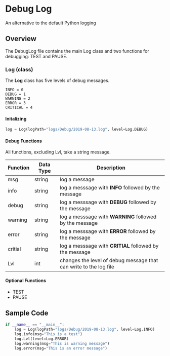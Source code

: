 # Debug Log 
An alternative to the default Python logging

## Overview

The DebugLog file contains the main Log class and two functions for debugging: TEST and PAUSE.

### Log (class)
The **Log** class has five levels of debug messages.
```log
INFO = 0
DEBUG = 1
WARNING = 2
ERROR = 3
CRITICAL = 4
```

#### Initalizing
```python
log = Log(logPath="logs/Debug/2019-08-13.log", level=Log.DEBUG)
```
#### Debug Functions
All functions, excluding Lvl, take a string message.

| Function  | Data Type | Description |
| ------------- | ------------- | ------------- |
| msg      | string | log a message|
| info     | string | log a messsage with **INFO** followed by the message |
| debug    | string | log a messsage with **DEBUG** followed by the message |
| warning  | string | log a messsage with **WARNING** followed by the message |
| error    | string | log a messsage with **ERROR** followed by the message |
| critial  | string | log a messsage with **CRITIAL** followed by the message |
| Lvl      | int    | changes the level of debug message that can write to the log file |

#### Optional Functions

- TEST
- PAUSE

## Sample Code

```python
if __name__ == "__main__":
    log = Log(logPath="logs/Debug/2019-08-13.log", level=Log.INFO)
    log.info(msg="This is a test")
    log.Lvl(level=Log.ERROR)
    log.warning(msg="This is warning message")
    log.error(msg="This is an error message")
```